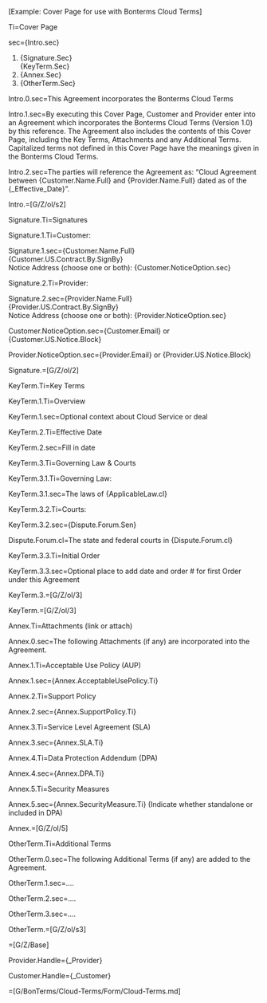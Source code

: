 [Example: Cover Page for use with Bonterms Cloud Terms]

Ti=Cover Page

sec={Intro.sec}<ol><li>{Signature.Sec}</li>{KeyTerm.Sec}</li><li>{Annex.Sec}</li><li>{OtherTerm.Sec}</li></ol>

Intro.0.sec=This Agreement incorporates the Bonterms Cloud Terms

Intro.1.sec=By executing this Cover Page, Customer and Provider enter into an Agreement which incorporates the Bonterms Cloud Terms (Version 1.0) by this reference. The Agreement also includes the contents of this Cover Page, including the Key Terms, Attachments and any Additional Terms. Capitalized terms not defined in this Cover Page have the meanings given in the Bonterms Cloud Terms. 

Intro.2.sec=The parties will reference the Agreement as: “Cloud Agreement between {Customer.Name.Full} and {Provider.Name.Full} dated as of the {_Effective_Date}”.

Intro.=[G/Z/ol/s2]

Signature.Ti=Signatures

Signature.1.Ti=Customer:

Signature.1.sec={Customer.Name.Full}<br>{Customer.US.Contract.By.SignBy}<br>Notice Address (choose one or both): {Customer.NoticeOption.sec}

Signature.2.Ti=Provider:

Signature.2.sec={Provider.Name.Full}<br>{Provider.US.Contract.By.SignBy}<br>Notice Address (choose one or both): {Provider.NoticeOption.sec}

Customer.NoticeOption.sec={Customer.Email} or {Customer.US.Notice.Block}

Provider.NoticeOption.sec={Provider.Email} or {Provider.US.Notice.Block}

Signature.=[G/Z/ol/2]


KeyTerm.Ti=Key Terms

KeyTerm.1.Ti=Overview

KeyTerm.1.sec=Optional context about Cloud Service or deal

KeyTerm.2.Ti=Effective Date

KeyTerm.2.sec=Fill in date

KeyTerm.3.Ti=Governing Law & Courts

KeyTerm.3.1.Ti=Governing Law:

KeyTerm.3.1.sec=The laws of {ApplicableLaw.cl}

KeyTerm.3.2.Ti=Courts:

KeyTerm.3.2.sec={Dispute.Forum.Sen}

Dispute.Forum.cl=The state and federal courts in {Dispute.Forum.cl}

KeyTerm.3.3.Ti=Initial Order

KeyTerm.3.3.sec=Optional place to add date and order # for first Order under this Agreement

KeyTerm.3.=[G/Z/ol/3]

KeyTerm.=[G/Z/ol/3]

Annex.Ti=Attachments (link or attach)

Annex.0.sec=The following Attachments (if any) are incorporated into the Agreement.

Annex.1.Ti=Acceptable Use Policy (AUP)	

Annex.1.sec={Annex.AcceptableUsePolicy.Ti}

Annex.2.Ti=Support Policy	

Annex.2.sec={Annex.SupportPolicy.Ti}

Annex.3.Ti=Service Level Agreement (SLA) 	

Annex.3.sec={Annex.SLA.Ti}

Annex.4.Ti=Data Protection Addendum (DPA)	

Annex.4.sec={Annex.DPA.Ti}

Annex.5.Ti=Security Measures

Annex.5.sec={Annex.SecurityMeasure.Ti} (Indicate whether standalone or included in DPA)

Annex.=[G/Z/ol/5]

OtherTerm.Ti=Additional Terms

OtherTerm.0.sec=The following Additional Terms (if any) are added to the Agreement.

OtherTerm.1.sec=....

OtherTerm.2.sec=....

OtherTerm.3.sec=....

OtherTerm.=[G/Z/ol/s3]

=[G/Z/Base]


Provider.Handle={_Provider}

Customer.Handle={_Customer}

=[G/BonTerms/Cloud-Terms/Form/Cloud-Terms.md]
